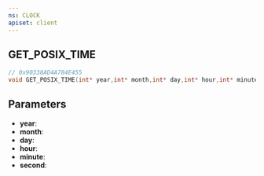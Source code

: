 ```yaml
---
ns: CLOCK
apiset: client
---
```

## GET_POSIX_TIME

```c
// 0x90338AD4A784E455
void GET_POSIX_TIME(int* year,int* month,int* day,int* hour,int* minute,int* second);
```


## Parameters
* **year**:
* **month**:
* **day**:
* **hour**:
* **minute**:
* **second**:



